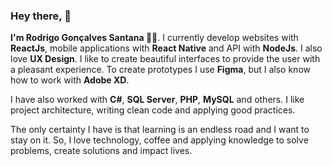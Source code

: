 ### Hey there, 👋

**I'm Rodrigo Gonçalves Santana 👨‍🚀**. I currently develop websites with **ReactJs**, mobile applications with **React Native** and API with **NodeJs**. I also love **UX Design**. I like to create beautiful interfaces to provide the user with a pleasant experience. To create prototypes I use **Figma**, but I also know how to work with **Adobe XD**.


I have also worked with **C#**, **SQL Server**, **PHP**, **MySQL** and others. I like project architecture, writing clean code and applying good practices.


The only certainty I have is that learning is an endless road and I want to stay on it. So, I love technology, coffee and applying knowledge to solve problems, create solutions and impact lives.


